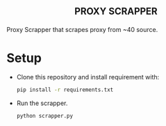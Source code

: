 <h2 align="center">

  PROXY SCRAPPER
  
</h2>

Proxy Scrapper that scrapes proxy from ~40 source.

# Setup
- Clone this repository and install requirement with:

  ```bash 
  pip install -r requirements.txt
  ```
 - Run the scrapper.
 
   ```bash 
   python scrapper.py
   ```
